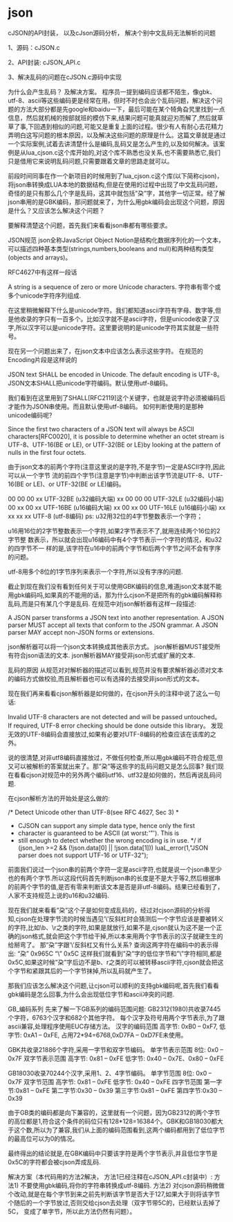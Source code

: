 # json
cJSON的API封装， 以及cJson源码分析， 解决个别中文乱码无法解析的问题

1、源码：cJSON.c

2、API封装: cJSON_API.c

3、解决乱码的问题在cJSON.c源码中实现


为什么会产生乱码？ 及解决方案。
程序员一提到编码应该都不陌生，像gbk、utf-8、ascii等这些编码更是经常在用，但时不时也会出个乱码问题，解决这个问题的方法大部分都是先google和baidu一下，最后可能在某个犄角旮旯里找到一点信息，然后就机械的按部就班的模仿下来,结果问题可能真就迎刃而解了,然后就草草了事,下回遇到相似的问题,可能又是重复上面的过程。很少有人有耐心去花精力弄明白这写问题的根本原因，以及解决这些问题的原理是什么。这篇文章就是通过一个实际案例,试着去讲清楚什么是编码,乱码又是怎么产生的,以及如何解决。该案例是从lua_cjson.c这个库开始的,对这个库不熟悉也没关系,也不需要熟悉它,我们只是借用它来说明乱码问题,只需要跟着文章的思路走就可以。

前段时间同事在作一个新项目的时候用到了lua_cjson.c这个库(以下简称cjson)，将json串转换成LUA本地的数据结构,但是在使用的过程中出现了中文乱码问题，奇怪的是只有那么几个字是乱码，这其中就包括”朶”字，其他字一切正常。经了解json串用的是GBK编码，那问题就来了，为什么用gbk编码会出现这个问题，原因是什么？又应该怎么解决这个问题？

要解释清楚这个问题，首先我们来看看json串都有哪些要求。

JSON规范
json全称JavaScript Object Notion是结构化数据序列化的一个文本，可以描述四种基本类型(strings,numbers,booleans and null)和两种结构类型(objects and arrays)。

RFC4627中有这样一段话

A string is a sequence of zero or more Unicode characters.
字符串有零个或多个unicode字符序列组成.

在这里稍微解释下什么是unicode字符。我们都知道ascii字符有字母、数字等,但是他收录的字只有一百多个。比如汉字就不是ascii字符，但是unicode收录了汉字,所以汉字可以是unicode字符。这里要说明的是unicode字符其实就是一些符号。

现在另一个问题出来了，在json文本中应该怎么表示这些字符。
在规范的Encoding片段是这样说的

JSON text SHALL be encoded in Unicode. The default encoding is UTF-8。
JSON文本SHALL把unicode字符编码。默认使用utf-8编码。

我们看到在这里用到了SHALL[RFC2119]这个关键字，也就是说字符必须被编码后才能作为JSON串使用。而且默认使用utf-8编码。
如何判断使用的是那种unicode编码呢?

Since the first two characters of a JSON text will always be ASCII characters[RFC0020],
it is possible to determine whether an octet stream is UTF-8、UTF-16(BE or LE), or
UTF-32(BE or LE)by looking at the pattern of nulls in the first four octets.

由于json文本的前两个字符(注意这里说的是字符,不是字节)一定是ASCII字符,因此可以从一个字节
流的前四个字节(注意是字节)中判断出该字节流是UTF-8、UTF-16(BE or LE)、or UTF-32(BE or LE)编码。

00 00 00 xx UTF-32BE  (u32编码大端)
xx 00 00 00 UTF-32LE  (u32编码小端)
00 xx 00 xx UTF-16BE  (u16编码大端)
xx 00 xx 00 UTF-16LE  (u16编码小端)
xx xx xx xx UTF-8   (utf-8编码)
ps:
u32用32位的4字节整数表示一个字符；

u16用16位的2字节整数表示一个字符,如果2字节表示不了,就用连续两个16位的2字节整
数表示，所以就会出现u16编码中有4个字节表示一个字符的情况，和u32的四字节不一
样的是,该字符在u16中的前两个字节和后两个字节之间不会有字序的问题。

utf-8用多个8位的1字节序列来表示一个字符,所以没有字序的问题.

截止到现在我们没有看到任何关于可以使用GBK编码的信息,难道json文本就不能用gbk编码吗,如果真的不能用的话，那为什么cjson不是把所有的gbk编码解释称乱码,而是只有某几个字是乱码.
在规范中对json解析器有这样一段描述:

A JSON parser transforms a JSON text into another representation.
A JSON parser MUST accept all texts that conform to the JSON grammar.
A JSON parser MAY accept non-JSON forms or extensions.

json解析器可以将一个json文本转换成其他表示方式。
json解析器MUST接受所有符合json语法的文本.
json解析器MAY接受非json形式或扩展的文本.

乱码的原因
从规范对对解析器的描述可以看到,规范并没有要求解析器必须对文本的编码方式做校验,而且解析器也可以有选择的去接受非json形式的文本。

现在我们再来看看cjson解析器是如何做的，在cjson开头的注释中说了这么一句话:

Invalid UTF-8 characters are not detected and will be passed untouched。
If required, UTF-8 error checking should be done outside this library。
发现无效的UTF-8编码会直接放过,如果有必要对UTF-8编码的检查应该在该库的之外。

说的很清楚,对非utf8编码直接放过，不做任何检查,所以用gbk编码不符合规范,但又可以被解析的答案就出来了。那”朶”等这些字的乱码问题又是怎么回事? 我们现在看看cjson对规范中的另外两个编码utf16、utf32是如何做的，然后再说乱码问题.

在cjson解析方法的开始处是这么做的:

/* Detect Unicode other than UTF-8(see RFC 4627, Sec 3)
*
* CJSON can support any simple data type, hence only the first
* character is guaranteed to be ASCII (at worst:'"'). This is
* still enough to detect whether the wrong encoding is in use.
*/
if (json_len >=2 && (!json.data[0] || !json.data[1]))
luaL_error(1,"JSON parser does not support UTF-16 or UTF-32");

前面我们说过一个json串的前两个字符一定是ascii字符,也就是说一个json串至少也的有两个字节.所以这段代码首先判断json串的长度是不是大于等2,然后根据串的前两个字节的值,是否有零来判断该文本是否是非utf-8编码。结果已经看到了，人家不支持规范上说的u16和u32编码.

现在我们就来看看”朶”这个子是如何变成乱码的，经过对cjson源码的分析得知,cjson在处理字节流的时候当遇见’\’反斜杠时会猜测后一个字节应该是要被转义的字符,比如\b、\r之类的字符,如果是就放行,如果不是,cjson就认为这不是一个正确的json格式,就会把这个字节给干掉,所以本来用两个字节表示的汉子就硬生生的给掰弯了。
那”朶”字跟’\’反斜杠又有什么关系? 查询这两字符在编码中的表示得出:
“朶” 0x965C
“\” 0x5C
这样我们就看到”朶”字的低位字节和”\”字符相同,都是0x5C,如果这时候”朶”字后边不是b、r之类的可以被转移ascii字符,cjson就会把这个字节和紧跟其后的一个字节抹掉,所以乱码就产生了。

那我们应该怎么解决这个问题,让cjson可以顺利的支持gbk编码呢,首先我们看看gbk编码是怎么回事,为什么会出现低位字节和ascii冲突的问题.

GB_编码系列
先来了解一下GB系列的编码范围问题:
GB2312(1980)共收录7445个字符，6763个汉字和682个其他字符。
每个汉字及符号用两个字节表示,为了跟ascii兼容,处理程序使用EUC存储方法。
汉字的编码范围
高字节: 0xB0 – 0xF7,
低字节: 0xA1 – 0xFE,
占用72*94=6768,0xD7FA – 0xD7FE未使用。

GBK共收录21886个字符,采用一字节和双字节编码。
单字节表示范围
8位: 0x0 – 0x7F
双字节表示范围
高字节: 0x81 – 0xFE
低字节: 0x40 – 0x7E、0x80 – 0xFE

GB18030收录70244个汉字,采用1、2、4字节编码。
单字节范围
8位: 0x0 – 0x7F
双字节范围
高字节: 0x81 – 0xFE
低字节: 0x40 – 0xFE
四字节范围
第一字节:0x81 – 0xFE
第二字节:0x30 – 0x39
第三字节:0x81 – 0xFE
第四字节:0x30 – 0x39

由于GB类的编码都是向下兼容的，这里就有一个问题，因为GB2312的两个字节的高位都是1,符合这个条件的码位只有128*128=16384个。GBK和GB18030都大于这个数,所以为了兼容,我们从上面的编码范围看到,这两个编码都用到了低位字节的最高位可以为0的情况。

最终得出的结论就是,在GBK编码中只要该字符是两个字节表示,并且低位字节是0x5C的字符都会被cjson弄成乱码.

解决方案（本代码用的方法2解决， 方法1已经注释在cJSON_API.c封装中）:
方法1) 不要使用gbk编码,将你的字符串转换成utf-8编码.
方法2) 对cjson源码稍微做个改动,就是在每个字节到来之前先判断该字节是否大于127,如果大于则将该字节个随后的一个字节放过,否则交给cjson去处理（双字节带5C的，已经默认去掉了5C， 变成了单字节，所以此方法仍然有问题）。
